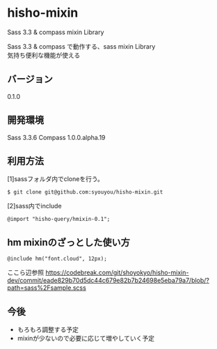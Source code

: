 hisho-mixin
===========
Sass 3.3 & compass mixin Library  

Sass 3.3 & compass で動作する、sass mixin Library  
気持ち便利な機能が使える  

バージョン
------
0.1.0

開発環境
------
Sass 3.3.6
Compass 1.0.0.alpha.19


利用方法
------

[1]sassフォルダ内でcloneを行う。  

	$ git clone git@github.com:syouyou/hisho-mixin.git

[2]sass内でinclude  

	@import "hisho-query/hmixin-0.1";




hm mixinのざっとした使い方
------

	@include hm("font.cloud", 12px);

ここら辺参照
https://codebreak.com/git/shoyokyo/hisho-mixin-dev/commit/eade829b70d5dc44c679e82b7b24698e5eba79a7/blob/?path=sass%2Fsample.scss


今後
------
* もろもろ調整する予定
* mixinが少ないので必要に応じて増やしていく予定







